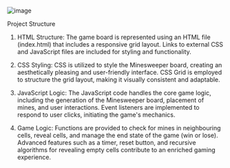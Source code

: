 ![image](https://github.com/Karan9927/Team-2-Projects/assets/128497156/06d83bc7-9e2b-4fa2-9558-30da206cceeb)

Project Structure

1. HTML Structure:
The game board is represented using an HTML file (index.html) that includes a responsive grid layout.
Links to external CSS and JavaScript files are included for styling and functionality.


2. CSS Styling:
CSS is utilized to style the Minesweeper board, creating an aesthetically pleasing and user-friendly interface.
CSS Grid is employed to structure the grid layout, making it visually consistent and adaptable.

3. JavaScript Logic:
The JavaScript code handles the core game logic, including the generation of the Minesweeper board, placement of mines, and user interactions.
Event listeners are implemented to respond to user clicks, initiating the game's mechanics.

5. Game Logic: Functions are provided to check for mines in neighbouring cells, reveal cells, and manage the end state of the game (win or lose).
Advanced features such as a timer, reset button, and recursive algorithms for revealing empty cells contribute to an enriched gaming experience.
